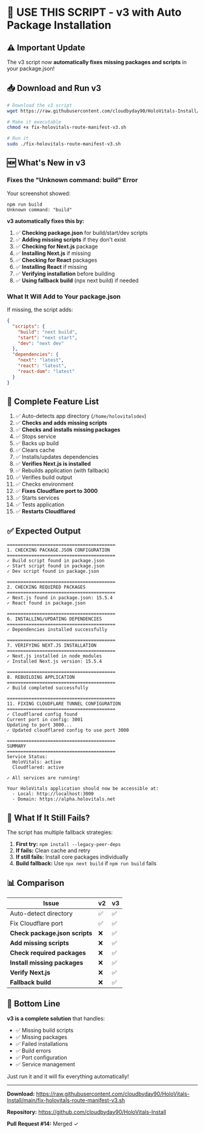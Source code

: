 # 🚀 USE THIS SCRIPT - v3 with Auto Package Installation

## ⚠️ Important Update

The v3 script now **automatically fixes missing packages and scripts** in your package.json!

## 📥 Download and Run v3

```bash
# Download the v3 script
wget https://raw.githubusercontent.com/cloudbyday90/HoloVitals-Install/main/fix-holovitals-route-manifest-v3.sh

# Make it executable
chmod +x fix-holovitals-route-manifest-v3.sh

# Run it
sudo ./fix-holovitals-route-manifest-v3.sh
```

## 🆕 What's New in v3

### Fixes the "Unknown command: build" Error

Your screenshot showed:
```
npm run build
Unknown command: "build"
```

**v3 automatically fixes this by:**

1. ✅ **Checking package.json** for build/start/dev scripts
2. ✅ **Adding missing scripts** if they don't exist
3. ✅ **Checking for Next.js** package
4. ✅ **Installing Next.js** if missing
5. ✅ **Checking for React** packages
6. ✅ **Installing React** if missing
7. ✅ **Verifying installation** before building
8. ✅ **Using fallback build** (npx next build) if needed

### What It Will Add to Your package.json

If missing, the script adds:

```json
{
  "scripts": {
    "build": "next build",
    "start": "next start",
    "dev": "next dev"
  },
  "dependencies": {
    "next": "latest",
    "react": "latest",
    "react-dom": "latest"
  }
}
```

## 🎯 Complete Feature List

1. ✅ Auto-detects app directory (`/home/holovitalsdev`)
2. ✅ **Checks and adds missing scripts**
3. ✅ **Checks and installs missing packages**
4. ✅ Stops service
5. ✅ Backs up build
6. ✅ Clears cache
7. ✅ Installs/updates dependencies
8. ✅ **Verifies Next.js is installed**
9. ✅ Rebuilds application (with fallback)
10. ✅ Verifies build output
11. ✅ Checks environment
12. ✅ **Fixes Cloudflare port to 3000**
13. ✅ Starts services
14. ✅ Tests application
15. ✅ **Restarts Cloudflared**

## ✅ Expected Output

```
========================================
1. CHECKING PACKAGE.JSON CONFIGURATION
========================================
✓ Build script found in package.json
✓ Start script found in package.json
✓ Dev script found in package.json

========================================
2. CHECKING REQUIRED PACKAGES
========================================
✓ Next.js found in package.json: 15.5.4
✓ React found in package.json

========================================
6. INSTALLING/UPDATING DEPENDENCIES
========================================
✓ Dependencies installed successfully

========================================
7. VERIFYING NEXT.JS INSTALLATION
========================================
✓ Next.js installed in node_modules
✓ Installed Next.js version: 15.5.4

========================================
8. REBUILDING APPLICATION
========================================
✓ Build completed successfully

========================================
11. FIXING CLOUDFLARE TUNNEL CONFIGURATION
========================================
✓ Cloudflared config found
Current port in config: 3001
Updating to port 3000...
✓ Updated cloudflared config to use port 3000

========================================
SUMMARY
========================================
Service Status:
  HoloVitals: active
  Cloudflared: active

✓ All services are running!

Your HoloVitals application should now be accessible at:
  - Local: http://localhost:3000
  - Domain: https://alpha.holovitals.net
```

## 🔧 What If It Still Fails?

The script has multiple fallback strategies:

1. **First try:** `npm install --legacy-peer-deps`
2. **If fails:** Clean cache and retry
3. **If still fails:** Install core packages individually
4. **Build fallback:** Use `npx next build` if `npm run build` fails

## 📊 Comparison

| Issue | v2 | v3 |
|-------|----|----|
| Auto-detect directory | ✅ | ✅ |
| Fix Cloudflare port | ✅ | ✅ |
| **Check package.json scripts** | ❌ | ✅ |
| **Add missing scripts** | ❌ | ✅ |
| **Check required packages** | ❌ | ✅ |
| **Install missing packages** | ❌ | ✅ |
| **Verify Next.js** | ❌ | ✅ |
| **Fallback build** | ❌ | ✅ |

## 🎯 Bottom Line

**v3 is a complete solution** that handles:
- ✅ Missing build scripts
- ✅ Missing packages
- ✅ Failed installations
- ✅ Build errors
- ✅ Port configuration
- ✅ Service management

Just run it and it will fix everything automatically!

---

**Download:** https://raw.githubusercontent.com/cloudbyday90/HoloVitals-Install/main/fix-holovitals-route-manifest-v3.sh

**Repository:** https://github.com/cloudbyday90/HoloVitals-Install

**Pull Request #14:** Merged ✓